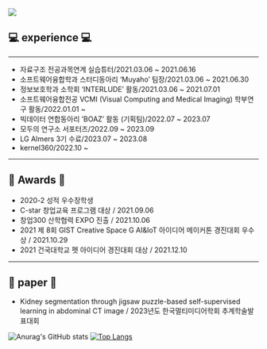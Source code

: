 <img src="https://capsule-render.vercel.app/api?type=wave&color=gradient&height=200&section=header&text=YEJINCODE&fontSize=90" />

<!--
### ✨ ABOUT ME ✨
--- 
-->
## 💻 experience 💻
---

- 자료구조 전공과목연계 실습튜터/2021.03.06 ~ 2021.06.16
- 소프트웨어융합학과 스터디동아리 ‘Muyaho’ 팀장/2021.03.06 ~ 2021.06.30
- 정보보호학과 소학회 ‘INTERLUDE’ 활동/2021.03.06 ~ 2021.07.01
- 소프트웨어융합전공 VCMI (Visual Computing and Medical Imaging) 학부연구 활동/2022.01.01 ~ 
- 빅데이터 연합동아리 ’BOAZ’ 활동 (기획팀)/2022.07 ~ 2023.07
- 모두의 연구소 서포터즈/2022.09 ~ 2023.09
- LG AImers 3기 수료/2023.07 ~ 2023.08
- kernel360/2022.10 ~
---
## 🥇 Awards 🥇

- 2020-2 성적 우수장학생
- C-star 창업교육 프로그램 대상 / 2021.09.06   
- 창업300 산학협력 EXPO 진출 / 2021.10.06
- 2021 제 8회 GIST Creative Space G AI&IoT 아이디어 메이커톤 경진대회 우수상 / 2021.10.29
- 2021 건국대학교 펫 아이디어 경진대회 대상 / 2021.12.10
---

## 🔭 paper 🔭
- Kidney segmentation through jigsaw puzzle-based self-supervised learning in abdominal CT image / 2023년도 한국멀티미디어학회 추계학술발표대회

![Anurag's GitHub stats](https://github-readme-stats.vercel.app/api?username=yejincode&show_icons=true&theme=cobalt)
[![Top Langs](https://github-readme-stats.vercel.app/api/top-langs/?username=yejincode&layout=compact)](https://github.com/yejincode/github-readme-stats)





<!--
**yejincode/yejincode** is a ✨ _special_ ✨ repository because its `README.md` (this file) appears on your GitHub profile.

Here are some ideas to get you started:

- 🔭 I’m currently working on ...
- 🌱 I’m currently learning ...
- 👯 I’m looking to collaborate on ...
- 🤔 I’m looking for help with ...
- 💬 Ask me about ...
- 📫 How to reach me: ...
- 😄 Pronouns: ...
- ⚡ Fun fact: ...
-->
